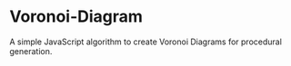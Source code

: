 # Voronoi-Diagram
A simple JavaScript algorithm to create Voronoi Diagrams for procedural generation.
